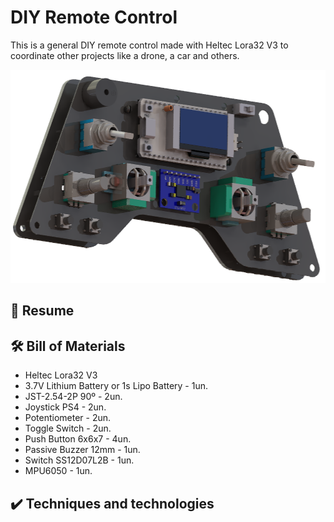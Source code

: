 <h1> DIY Remote Control </h1>
<p > 
    This is a general DIY remote control made with Heltec Lora32 V3 to coordinate other projects like a drone, a car and others. <br>
</p>

<img src="solid/render.png" width="512" height="341">

<h2>  🔗 Resume </h2>


<h2>  🛠️ Bill of Materials </h2>

- Heltec Lora32 V3
- 3.7V Lithium Battery or 1s Lipo Battery - 1un.
- JST-2.54-2P 90º - 2un.
- Joystick PS4 - 2un.
- Potentiometer - 2un.
- Toggle Switch - 2un.
- Push Button 6x6x7 - 4un.
- Passive Buzzer 12mm - 1un.
- Switch SS12D07L2B - 1un.
- MPU6050 - 1un.

<h2>  ✔️ Techniques and technologies </h2>

